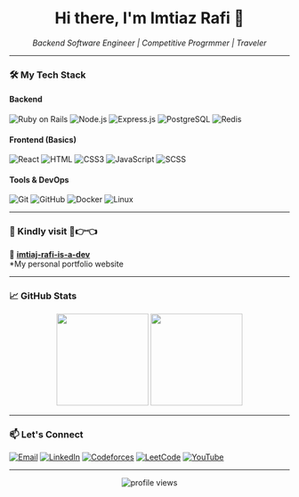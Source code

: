<!-- Profile README.md -->

<h1 align="center">Hi there, I'm Imtiaz Rafi 👋</h1>

<p align="center">
  <em>Backend Software Engineer | Competitive Progrmmer | Traveler</em>
</p>

---



### 🛠️ My Tech Stack

#### Backend
![Ruby on Rails](https://img.shields.io/badge/-Ruby%20on%20Rails-CC0000?logo=rubyonrails&logoColor=white)
![Node.js](https://img.shields.io/badge/-Node.js-339933?logo=node.js&logoColor=white)
![Express.js](https://img.shields.io/badge/-Express.js-000000?logo=express&logoColor=white)
![PostgreSQL](https://img.shields.io/badge/-PostgreSQL-336791?logo=postgresql&logoColor=white)
![Redis](https://img.shields.io/badge/-Redis-DC382D?logo=redis&logoColor=white)

#### Frontend (Basics)
![React](https://img.shields.io/badge/-React-61DAFB?logo=react&logoColor=black)
![HTML](https://img.shields.io/badge/-HTML5-E34F26?logo=html5&logoColor=white)
![CSS3](https://img.shields.io/badge/-CSS3-1572B6?logo=css3&logoColor=white)
![JavaScript](https://img.shields.io/badge/-JavaScript-F7DF1E?logo=javascript&logoColor=black)
![SCSS](https://img.shields.io/badge/-SCSS-CC6699?logo=sass&logoColor=white)

#### Tools & DevOps
![Git](https://img.shields.io/badge/-Git-F05032?logo=git&logoColor=white)
![GitHub](https://img.shields.io/badge/-GitHub-181717?logo=github&logoColor=white)
![Docker](https://img.shields.io/badge/-Docker-2496ED?logo=docker&logoColor=white)
![Linux](https://img.shields.io/badge/-Linux-FCC624?logo=linux&logoColor=black)

---

### 📌 Kindly visit 🥺👉👈 

<!-- Replace the below repo links with your actual top projects -->
 🔗 [**imtiaj-rafi-is-a-dev**](https://imtiaj-rafi-dev.netlify.app/)  
  *My personal portfolio website

---

### 📈 GitHub Stats

<p align="center">
  <img src="https://github-readme-stats.vercel.app/api?username=Imtiaz-Rafi&show_icons=true&theme=radical" height="165">
  <img src="https://github-readme-stats.vercel.app/api/top-langs/?username=Imtiaz-Rafi&layout=compact&theme=radical" height="165">
</p>

---

### 📫 Let's Connect

[![Email](https://img.shields.io/badge/-Email-D14836?logo=gmail&logoColor=white)](mailto:imtiazrafi199918@gmail.com)
[![LinkedIn](https://img.shields.io/badge/-LinkedIn-0077B5?logo=linkedin&logoColor=white)](https://www.linkedin.com/in/imtiaz-rafi/)
[![Codeforces](https://img.shields.io/badge/-Codeforces-1F8ACB?logo=codeforces&logoColor=white)](https://codeforces.com/profile/Imtiaz_rafi)
[![LeetCode](https://img.shields.io/badge/-LeetCode-FFA116?logo=leetcode&logoColor=white)](https://leetcode.com/u/Imtiaj_Rafi/)
[![YouTube](https://img.shields.io/badge/-YouTube-FF0000?logo=youtube&logoColor=white)](https://www.youtube.com/@imtiaj_rafi)

---

<p align="center">
  <img src="https://komarev.com/ghpvc/?username=Imtiaz-Rafi&label=Profile%20Views&color=blueviolet&style=flat" alt="profile views"/>
</p>
